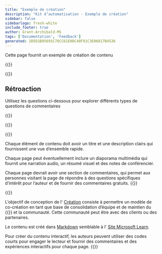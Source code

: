 ```yaml
---
title: "Exemple de création"
description: "Kit d’automatisation - Exemple de création"
sidebar: false
sidebarlogo: fresh-white
include_footer: true
author: Grant-Archibald-MS
tags: ['Documentation', 'Feedback']
generated: 2D5D1B95691C78CC61E0DC48F91C3E06817B4536
---
```


<div class="optional">

Cette page fournit un exemple de création de contenu

</div>

{{<presentation slides="1,2">}}

<div class="optional">

{{<presentationStyles>}}

## Rétroaction

Utilisez les questions ci-dessous pour explorer différents types de questions de commentaires

{{<questions name="/content/fr/contribution/sample.json" completed="Merci d’avoir répondu aux questions" showNavigationButtons="false" locale="fr">}}

</div>

</div>

{{<slideStyles>}}

{{<slide  id="slide1" audio="authoring/overview.mp3?v=1" description="Authoring Overview" localImage="/images/illustrations/Authoring-Overview.svg" >}}

Chaque élément de contenu doit avoir un titre et une description clairs qui fournissent une vue d’ensemble rapide.

Chaque page peut éventuellement inclure un diaporama multimédia qui fournit une narration audio, un résumé visuel et des notes de conférencier.

Chaque page devrait avoir une section de commentaires, qui permet aux personnes visitant la page de répondre à des questions spécifiques d’intérêt pour l’auteur et de fournir des commentaires gratuits.
{{</slide>}}

{{<slide  id="slide2" audio="authoring/goals.mp3" description="Authoring Goals" localImage="/images/illustrations/Authoring-Goals.svg" >}}

L’objectif de conception de l' [Création](/fr/contribution/authoring) consiste à permettre un modèle de co-création en tant que base de consolidation d’équipe et de maintien du {{<product-name>}} et la communauté. Cette communauté peut être avec des clients ou des partenaires.

Le contenu est créé dans [Markdown](https://learn.microsoft.com/contribute/markdown-reference) semblable à l' [Site Microsoft Learn](https://learn.microsoft.com).

Pour créer du contenu interactif, les auteurs peuvent utiliser des codes courts pour engager le lecteur et fournir des commentaires et des expériences interactifs pour chaque page.
{{</slide>}}
